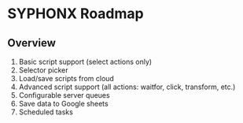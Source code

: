 # SYPHONX Roadmap

## Overview
1. Basic script support (select actions only)
2. Selector picker
3. Load/save scripts from cloud
4. Advanced script support (all actions: waitfor, click, transform, etc.)
5. Configurable server queues
6. Save data to Google sheets
7. Scheduled tasks
